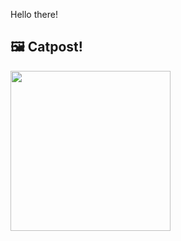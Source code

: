 Hello there!



## 🖼️ Catpost!

<sub>
    <img src="https://cdn2.thecatapi.com/images/33n.gif" height="256">
</sub>

